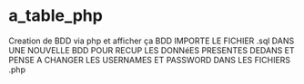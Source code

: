 # a_table_php
Creation de BDD via php et afficher ça BDD
IMPORTE LE FICHIER  .sql DANS UNE NOUVELLE BDD POUR RECUP LES DONNéES PRESENTES DEDANS ET PENSE A CHANGER LES USERNAMES ET PASSWORD DANS LES FICHIERS .php
